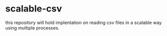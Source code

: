 # scalable-csv
this repository will hold implentation on reading csv files in a scalable way using multiple processes.
